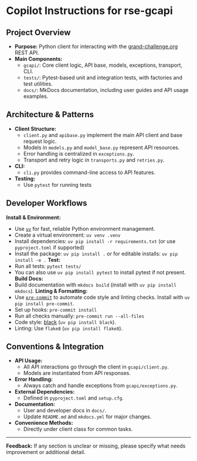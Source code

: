 # Copilot Instructions for rse-gcapi

## Project Overview
- **Purpose:** Python client for interacting with the [grand-challenge.org](https://grand-challenge.org/documentation/grand-challenge-api/) REST API.
- **Main Components:**
  - `gcapi/`: Core client logic, API base, models, exceptions, transport, CLI.
  - `tests/`: Pytest-based unit and integration tests, with factories and test utilities.
  - `docs/`: MkDocs documentation, including user guides and API usage examples.

## Architecture & Patterns
- **Client Structure:**
  - `client.py` and `apibase.py` implement the main API client and base request logic.
  - Models in `models.py` and `model_base.py` represent API resources.
  - Error handling is centralized in `exceptions.py`.
  - Transport and retry logic in `transports.py` and `retries.py`.
- **CLI:**
  - `cli.py` provides command-line access to API features.
- **Testing:**
  - Use `pytest` for running tests

## Developer Workflows
**Install & Environment:**
  - Use [`uv`](https://github.com/astral-sh/uv) for fast, reliable Python environment management.
  - Create a virtual environment: `uv venv .venv`
  - Install dependencies: `uv pip install -r requirements.txt` (or use `pyproject.toml` if supported)
  - Install the package: `uv pip install .` or for editable installs: `uv pip install -e .`
**Test:**
  - Run all tests: `pytest tests/`
  - You can also use `uv pip install pytest` to install pytest if not present.
**Build Docs:**
  - Build documentation with `mkdocs build` (install with `uv pip install mkdocs`).
**Linting & Formatting:**
  - Use [`pre-commit`](https://pre-commit.com/) to automate code style and linting checks. Install with `uv pip install pre-commit`.
  - Set up hooks: `pre-commit install`
  - Run all checks manually: `pre-commit run --all-files`
  - Code style: [black](https://github.com/psf/black) (`uv pip install black`).
  - Linting: Use `flake8` (`uv pip install flake8`).

## Conventions & Integration
- **API Usage:**
  - All API interactions go through the client in `gcapi/client.py`.
  - Models are instantiated from API responses.
- **Error Handling:**
  - Always catch and handle exceptions from `gcapi/exceptions.py`.
- **External Dependencies:**
  - Defined in `pyproject.toml` and `setup.cfg`.
- **Documentation:**
  - User and developer docs in `docs/`.
  - Update `README.md` and `mkdocs.yml` for major changes.
- **Convenience Methods:**
  - Directly under client class for common tasks.

---

**Feedback:** If any section is unclear or missing, please specify what needs improvement or additional detail.

